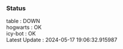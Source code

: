 ### Status


table : DOWN  
hogwarts : OK  
icy-bot : OK  
Latest Update : 2024-05-17 19:06:32.915987
